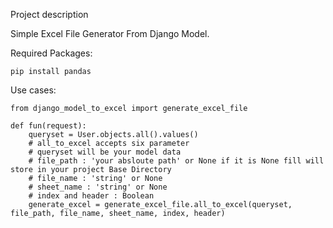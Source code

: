 Project description

Simple Excel File Generator From Django Model.

Required Packages:

    pip install pandas

Use cases:

    from django_model_to_excel import generate_excel_file

    def fun(request):
        queryset = User.objects.all().values()
        # all_to_excel accepts six parameter
        # queryset will be your model data
        # file_path : 'your absloute path' or None if it is None fill will store in your project Base Directory
        # file_name : 'string' or None
        # sheet_name : 'string' or None
        # index and header : Boolean
        generate_excel = generate_excel_file.all_to_excel(queryset, file_path, file_name, sheet_name, index, header)
        


